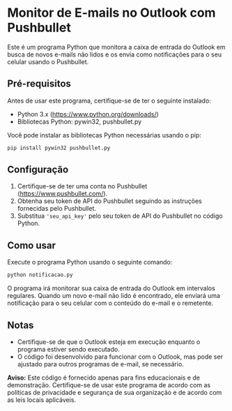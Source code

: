 # Monitor de E-mails no Outlook com Pushbullet

Este é um programa Python que monitora a caixa de entrada do Outlook em busca de novos e-mails não lidos e os envia como notificações para o seu celular usando o Pushbullet.

## Pré-requisitos

Antes de usar este programa, certifique-se de ter o seguinte instalado:

- Python 3.x (https://www.python.org/downloads/)
- Bibliotecas Python: pywin32, pushbullet.py

Você pode instalar as bibliotecas Python necessárias usando o pip:

```bash
pip install pywin32 pushbullet.py
```

## Configuração

1. Certifique-se de ter uma conta no Pushbullet (https://www.pushbullet.com/).
2. Obtenha seu token de API do Pushbullet seguindo as instruções fornecidas pelo Pushbullet.
3. Substitua `'seu_api_key'` pelo seu token de API do Pushbullet no código Python.

## Como usar

Execute o programa Python usando o seguinte comando:

```bash
python notificacao.py
```

O programa irá monitorar sua caixa de entrada do Outlook em intervalos regulares. Quando um novo e-mail não lido é encontrado, ele enviará uma notificação para o seu celular com o conteúdo do e-mail e o remetente.

## Notas

- Certifique-se de que o Outlook esteja em execução enquanto o programa estiver sendo executado.
- O código foi desenvolvido para funcionar com o Outlook, mas pode ser ajustado para outros programas de e-mail, se necessário.

**Aviso:** Este código é fornecido apenas para fins educacionais e de demonstração. Certifique-se de usar este programa de acordo com as políticas de privacidade e segurança de sua organização e de acordo com as leis locais aplicáveis.
```
